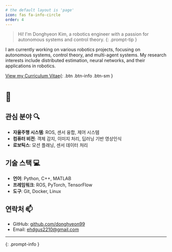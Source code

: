 ```yaml
---
# the default layout is 'page'
icon: fas fa-info-circle
order: 4
---
```


> Hi! I'm Donghyeon Kim, a robotics engineer with a passion for autonomous systems and control theory.
{: .prompt-tip }

I am currently working on various robotics projects, focusing on autonomous systems, control theory, and multi-agent systems. My research interests include distributed estimation, neural networks, and their applications in robotics.

[View my Curriculum Vitae](/cv/){: .btn .btn-info .btn-sm }

# 👋

## 관심 분야 🔍

- **자율주행 시스템**: ROS, 센서 융합, 제어 시스템
- **컴퓨터 비전**: 객체 감지, 이미지 처리, 딥러닝 기반 영상인식
- **로보틱스**: 모션 플래닝, 센서 데이터 처리

## 기술 스택 💻

- **언어**: Python, C++, MATLAB
- **프레임워크**: ROS, PyTorch, TensorFlow
- **도구**: Git, Docker, Linux


## 연락처 📫

- GitHub: [github.com/donghyeon99](https://github.com/donghyeon99)
- Email: ehdgus2210@gmail.com
<!-- - [📄 CV 보기](/cv/){: .btn .btn-primary .btn-sm } -->
---

<!-- > "항상 배움에 열려있고, 끊임없이 성장하는 개발자가 되겠습니다." -->
{: .prompt-info }
